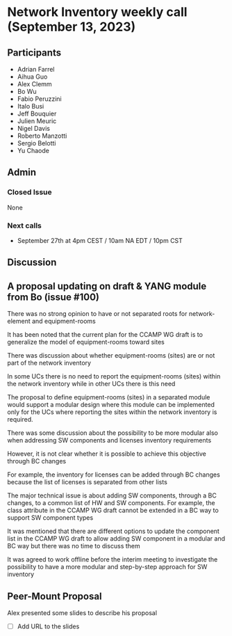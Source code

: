 # Network Inventory weekly call (September 13, 2023)

## Participants

- Adrian Farrel
- Aihua Guo
- Alex Clemm
- Bo Wu
- Fabio Peruzzini
- Italo Busi
- Jeff Bouquier
- Julien Meuric
- Nigel Davis
- Roberto Manzotti
- Sergio Belotti
- Yu Chaode

## Admin

### Closed Issue

None

### Next calls

- September 27th at 4pm CEST / 10am NA EDT / 10pm CST

## Discussion

## A proposal updating on draft & YANG module from Bo (issue #100)

There was no strong opinion to have or not separated roots for network-element and equipment-rooms

It has been noted that the current plan for the CCAMP WG draft is to generalize the model of equipment-rooms toward sites

There was discussion about whether equipment-rooms (sites) are or not part of the network inventory

In some UCs there is no need to report the equipment-rooms (sites) within the network inventory while in other UCs there is this need

The proposal to define equipment-rooms (sites) in a separated module would support a modular design where this module can be implemented only for the UCs where reporting the sites within the network inventory is required.

There was some discussion about the possibility to be more modular also when addressing SW components and licenses inventory requirements

However, it is not clear whether it is possible to achieve this objective through BC changes

For example, the inventory for licenses can be added through BC changes because the list of licenses is separated from other lists

The major technical issue is about adding SW components, through a BC changes, to a common list of HW and SW components. For example, the class attribute in the CCAMP WG draft cannot be extended in a BC way to support SW component types

It was mentioned that there are different options to update the component list in the CCAMP WG draft to allow adding SW component in a modular and BC way but there was no time to discuss them

It was agreed to work offline before the interim meeting to investigate the possibility to have a more modular and step-by-step approach for SW inventory

## Peer-Mount Proposal

Alex presented some slides to describe his proposal

- [ ] Add URL to the slides
